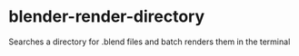 # blender-render-directory
Searches a directory for .blend files and batch renders them in the terminal
